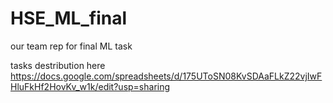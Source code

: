 # HSE_ML_final
our team rep for final ML task

tasks destribution here
https://docs.google.com/spreadsheets/d/175UToSN08KvSDAaFLkZ22vjIwFHluFkHf2HovKv_w1k/edit?usp=sharing


